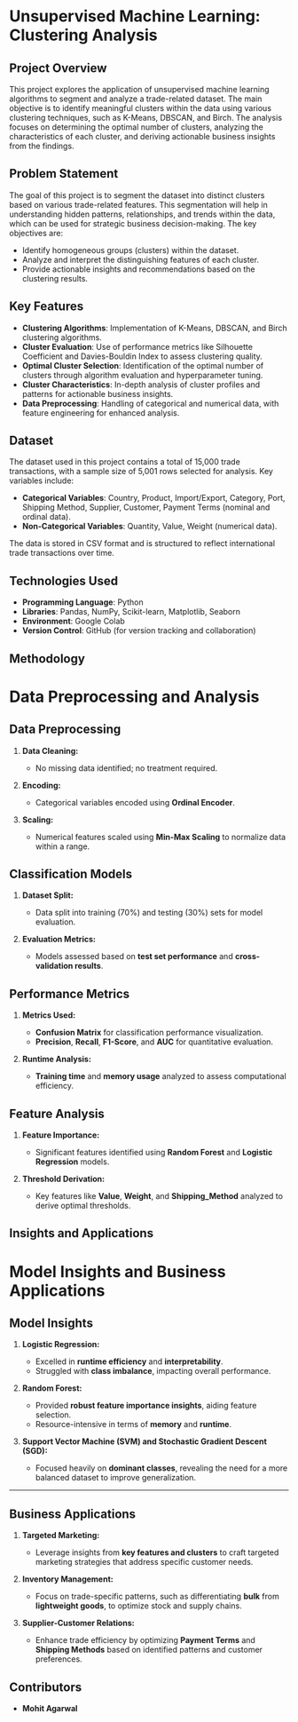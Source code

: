 # Unsupervised Machine Learning: Clustering Analysis

## Project Overview
This project explores the application of unsupervised machine learning algorithms to segment and analyze a trade-related dataset. The main objective is to identify meaningful clusters within the data using various clustering techniques, such as K-Means, DBSCAN, and Birch. The analysis focuses on determining the optimal number of clusters, analyzing the characteristics of each cluster, and deriving actionable business insights from the findings.

## Problem Statement
The goal of this project is to segment the dataset into distinct clusters based on various trade-related features. This segmentation will help in understanding hidden patterns, relationships, and trends within the data, which can be used for strategic business decision-making. The key objectives are:

- Identify homogeneous groups (clusters) within the dataset.
- Analyze and interpret the distinguishing features of each cluster.
- Provide actionable insights and recommendations based on the clustering results.

## Key Features
- **Clustering Algorithms**: Implementation of K-Means, DBSCAN, and Birch clustering algorithms.
- **Cluster Evaluation**: Use of performance metrics like Silhouette Coefficient and Davies-Bouldin Index to assess clustering quality.
- **Optimal Cluster Selection**: Identification of the optimal number of clusters through algorithm evaluation and hyperparameter tuning.
- **Cluster Characteristics**: In-depth analysis of cluster profiles and patterns for actionable business insights.
- **Data Preprocessing**: Handling of categorical and numerical data, with feature engineering for enhanced analysis.

## Dataset
The dataset used in this project contains a total of 15,000 trade transactions, with a sample size of 5,001 rows selected for analysis. Key variables include:

- **Categorical Variables**: Country, Product, Import/Export, Category, Port, Shipping Method, Supplier, Customer, Payment Terms (nominal and ordinal data).
- **Non-Categorical Variables**: Quantity, Value, Weight (numerical data).

The data is stored in CSV format and is structured to reflect international trade transactions over time.

## Technologies Used
- **Programming Language**: Python
- **Libraries**: Pandas, NumPy, Scikit-learn, Matplotlib, Seaborn
- **Environment**: Google Colab
- **Version Control**: GitHub (for version tracking and collaboration)

## Methodology
# Data Preprocessing and Analysis

## **Data Preprocessing**  
1. **Data Cleaning:**  
   - No missing data identified; no treatment required.  

2. **Encoding:**  
   - Categorical variables encoded using **Ordinal Encoder**.  

3. **Scaling:**  
   - Numerical features scaled using **Min-Max Scaling** to normalize data within a range.  


## **Classification Models**  
1. **Dataset Split:**  
   - Data split into training (70%) and testing (30%) sets for model evaluation.  

2. **Evaluation Metrics:**  
   - Models assessed based on **test set performance** and **cross-validation results**.  


## **Performance Metrics**  
1. **Metrics Used:**  
   - **Confusion Matrix** for classification performance visualization.  
   - **Precision**, **Recall**, **F1-Score**, and **AUC** for quantitative evaluation.  

2. **Runtime Analysis:**  
   - **Training time** and **memory usage** analyzed to assess computational efficiency.  


## **Feature Analysis**  
1. **Feature Importance:**  
   - Significant features identified using **Random Forest** and **Logistic Regression** models.  

2. **Threshold Derivation:**  
   - Key features like **Value**, **Weight**, and **Shipping_Method** analyzed to derive optimal thresholds.  


## Insights and Applications
# Model Insights and Business Applications  

## **Model Insights**  
1. **Logistic Regression:**  
   - Excelled in **runtime efficiency** and **interpretability**.  
   - Struggled with **class imbalance**, impacting overall performance.  

2. **Random Forest:**  
   - Provided **robust feature importance insights**, aiding feature selection.  
   - Resource-intensive in terms of **memory** and **runtime**.  

3. **Support Vector Machine (SVM) and Stochastic Gradient Descent (SGD):**  
   - Focused heavily on **dominant classes**, revealing the need for a more balanced dataset to improve generalization.  

---

## **Business Applications**  
1. **Targeted Marketing:**  
   - Leverage insights from **key features and clusters** to craft targeted marketing strategies that address specific customer needs.  

2. **Inventory Management:**  
   - Focus on trade-specific patterns, such as differentiating **bulk** from **lightweight goods**, to optimize stock and supply chains.  

3. **Supplier-Customer Relations:**  
   - Enhance trade efficiency by optimizing **Payment Terms** and **Shipping Methods** based on identified patterns and customer preferences.  

## Contributors
- **Mohit Agarwal**
